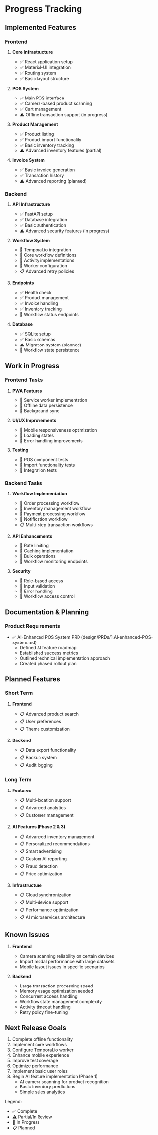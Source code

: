 # Progress Tracking

## Implemented Features

### Frontend
1. **Core Infrastructure**
   - ✅ React application setup
   - ✅ Material-UI integration
   - ✅ Routing system
   - ✅ Basic layout structure

2. **POS System**
   - ✅ Main POS interface
   - ✅ Camera-based product scanning
   - ✅ Cart management
   - ⚠️ Offline transaction support (in progress)

3. **Product Management**
   - ✅ Product listing
   - ✅ Product import functionality
   - ✅ Basic inventory tracking
   - ⚠️ Advanced inventory features (partial)

4. **Invoice System**
   - ✅ Basic invoice generation
   - ✅ Transaction history
   - ⚠️ Advanced reporting (planned)

### Backend
1. **API Infrastructure**
   - ✅ FastAPI setup
   - ✅ Database integration
   - ✅ Basic authentication
   - ⚠️ Advanced security features (in progress)

2. **Workflow System**
   - 🔄 Temporal.io integration
   - 🔄 Core workflow definitions
   - 🔄 Activity implementations
   - 🔄 Worker configuration
   - 📋 Advanced retry policies

3. **Endpoints**
   - ✅ Health check
   - ✅ Product management
   - ✅ Invoice handling
   - ✅ Inventory tracking
   - 🔄 Workflow status endpoints

4. **Database**
   - ✅ SQLite setup
   - ✅ Basic schemas
   - ⚠️ Migration system (planned)
   - 🔄 Workflow state persistence

## Work in Progress

### Frontend Tasks
1. **PWA Features**
   - 🔄 Service worker implementation
   - 🔄 Offline data persistence
   - 🔄 Background sync

2. **UI/UX Improvements**
   - 🔄 Mobile responsiveness optimization
   - 🔄 Loading states
   - 🔄 Error handling improvements

3. **Testing**
   - 🔄 POS component tests
   - 🔄 Import functionality tests
   - 🔄 Integration tests

### Backend Tasks
1. **Workflow Implementation**
   - 🔄 Order processing workflow
   - 🔄 Inventory management workflow
   - 🔄 Payment processing workflow
   - 🔄 Notification workflow
   - 📋 Multi-step transaction workflows

2. **API Enhancements**
   - 🔄 Rate limiting
   - 🔄 Caching implementation
   - 🔄 Bulk operations
   - 🔄 Workflow monitoring endpoints

3. **Security**
   - 🔄 Role-based access
   - 🔄 Input validation
   - 🔄 Error handling
   - 🔄 Workflow access control

## Documentation & Planning

### Product Requirements
- ✅ AI-Enhanced POS System PRD (design/PRDs/1.AI-enhanced-POS-system.md)
  - Defined AI feature roadmap
  - Established success metrics
  - Outlined technical implementation approach
  - Created phased rollout plan

## Planned Features

### Short Term
1. **Frontend**
   - 📋 Advanced product search
   - 📋 User preferences
   - 📋 Theme customization

2. **Backend**
   - 📋 Data export functionality
   - 📋 Backup system
   - 📋 Audit logging

### Long Term
1. **Features**
   - 📋 Multi-location support
   - 📋 Advanced analytics
   - 📋 Customer management

2. **AI Features (Phase 2 & 3)**
   - 📋 Advanced inventory management
   - 📋 Personalized recommendations
   - 📋 Smart advertising
   - 📋 Custom AI reporting
   - 📋 Fraud detection
   - 📋 Price optimization

3. **Infrastructure**
   - 📋 Cloud synchronization
   - 📋 Multi-device support
   - 📋 Performance optimization
   - 📋 AI microservices architecture

## Known Issues
1. **Frontend**
   - Camera scanning reliability on certain devices
   - Import modal performance with large datasets
   - Mobile layout issues in specific scenarios

2. **Backend**
   - Large transaction processing speed
   - Memory usage optimization needed
   - Concurrent access handling
   - Workflow state management complexity
   - Activity timeout handling
   - Retry policy fine-tuning

## Next Release Goals
1. Complete offline functionality
2. Implement core workflows
3. Configure Temporal.io worker
4. Enhance mobile experience
5. Improve test coverage
6. Optimize performance
7. Implement basic user roles
8. Begin AI feature implementation (Phase 1)
   - AI camera scanning for product recognition
   - Basic inventory predictions
   - Simple sales analytics

Legend:
- ✅ Complete
- ⚠️ Partial/In Review
- 🔄 In Progress
- 📋 Planned
